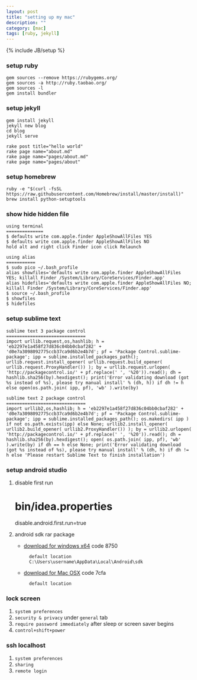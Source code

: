 ```yaml
---
layout: post
title: "setting up my mac"
description: ""
category: [mac]
tags: [ruby, jekyll]
---
```

{% include JB/setup %}

### setup ruby

    gem sources --remove https://rubygems.org/
    gem sources -a http://ruby.taobao.org/
    gem sources -l
    gem install bundler

### setup jekyll

    gem install jekyll
    jekyll new blog
    cd blog
    jekyll serve

    rake post title="hello world"
    rake page name="about.md"
    rake page name="pages/about.md"
    rake page name="pages/about"

### setup homebrew

    ruby -e "$(curl -fsSL https://raw.githubusercontent.com/Homebrew/install/master/install)"
    brew install python-setuptools

### show hide hidden file

    using terminal
    ==============
    $ defaults write com.apple.finder AppleShowAllFiles YES
    $ defaults write com.apple.finder AppleShowAllFiles NO
    hold alt and right click Finder icon click Relaunch

    using alias
    ===========
    $ sudo pico ~/.bash_profile
    alias showfiles='defaults write com.apple.finder AppleShowAllFiles YES; killall Finder /System/Library/CoreServices/Finder.app'
    alias hidefiles='defaults write com.apple.finder AppleShowAllFiles NO; killall Finder /System/Library/CoreServices/Finder.app'
    $ source ~/.bash_profile
    $ showfiles
    $ hidefiles

### setup sublime text

    sublime text 3 package control
    ==============================
    import urllib.request,os,hashlib; h = 'eb2297e1a458f27d836c04bb0cbaf282' + 'd0e7a3098092775ccb37ca9d6b2e4b7d'; pf = 'Package Control.sublime-package'; ipp = sublime.installed_packages_path(); urllib.request.install_opener( urllib.request.build_opener( urllib.request.ProxyHandler()) ); by = urllib.request.urlopen( 'http://packagecontrol.io/' + pf.replace(' ', '%20')).read(); dh = hashlib.sha256(by).hexdigest(); print('Error validating download (got %s instead of %s), please try manual install' % (dh, h)) if dh != h else open(os.path.join( ipp, pf), 'wb' ).write(by)

    sublime text 2 package control
    ==============================
    import urllib2,os,hashlib; h = 'eb2297e1a458f27d836c04bb0cbaf282' + 'd0e7a3098092775ccb37ca9d6b2e4b7d'; pf = 'Package Control.sublime-package'; ipp = sublime.installed_packages_path(); os.makedirs( ipp ) if not os.path.exists(ipp) else None; urllib2.install_opener( urllib2.build_opener( urllib2.ProxyHandler()) ); by = urllib2.urlopen( 'http://packagecontrol.io/' + pf.replace(' ', '%20')).read(); dh = hashlib.sha256(by).hexdigest(); open( os.path.join( ipp, pf), 'wb' ).write(by) if dh == h else None; print('Error validating download (got %s instead of %s), please try manual install' % (dh, h) if dh != h else 'Please restart Sublime Text to finish installation')

### setup android studio

1. disable first run

    bin/idea.properties
    ===================
    disable.android.first.run=true

1. android sdk rar package

    * [download for windows x64](http://yunpan.cn/cKpvzwbSdUAcZ) code 8750

            default location
            C:\Users\username\AppData\Local\Android\sdk

    * [download for Mac OSX](http://yunpan.cn/cVNik48h2iRtX) code 7cfa

            default location

### lock screen

1. `system preferences`
1. `security & privacy` under `general` tab
1. `require password immediately` after sleep or screen saver begins
1. `control+shift+power`

### ssh localhost

1. `system preferences`
1. `sharing`
1. `remote login`
    
